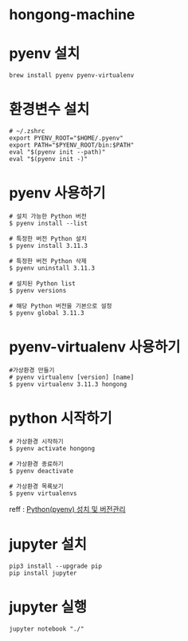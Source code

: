# hongong-machine

# pyenv 설치
```shell
brew install pyenv pyenv-virtualenv
```

# 환경변수 설치
```shell
# ~/.zshrc
export PYENV_ROOT="$HOME/.pyenv"
export PATH="$PYENV_ROOT/bin:$PATH"
eval "$(pyenv init --path)"
eval "$(pyenv init -)"
```

# pyenv 사용하기
```shell
# 설치 가능한 Python 버전
$ pyenv install --list

# 특정한 버전 Python 설치
$ pyenv install 3.11.3

# 특정한 버전 Python 삭제
$ pyenv uninstall 3.11.3

# 설치된 Python list
$ pyenv versions

# 해당 Python 버전을 기본으로 설정
$ pyenv global 3.11.3
```
# pyenv-virtualenv 사용하기

```shell
#가상환경 만들기
# pyenv virtualenv [version] [name]
$ pyenv virtualenv 3.11.3 hongong
```

# python 시작하기
```shell
# 가상환경 시작하기
$ pyenv activate hongong

# 가상환경 종료하기
$ pyenv deactivate

# 가상환경 목룍보기
$ pyenv virtualenvs
```

reff : [Python(pyenv) 성치 및 버전관리](https://leesh90.github.io/environment/2021/04/03/python-install/)

# jupyter 설치
```shell
pip3 install --upgrade pip
pip install jupyter
```
# jupyter 실행
```shell
jupyter notebook "./"
```






